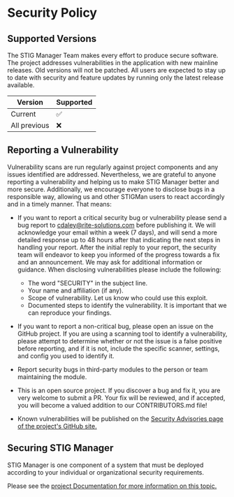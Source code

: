 # Security Policy

## Supported Versions

The STIG Manager Team makes every effort to produce secure software. The project addresses vulnerabilities in the application with new mainline releases. Old versions will not be patched. All users are expected to stay up to date with security and feature updates by running only the latest release available. 

| Version | Supported          |
| ------- | ------------------ |
| Current   | :white_check_mark: |
| All previous   | :x:                |


## Reporting a Vulnerability

Vulnerability scans are run regularly against project components and any issues identified are addressed. Nevertheless, we are grateful to anyone reporting a vulnerability and helping us to make STIG Manager better and more secure. Additionally, we encourage everyone to disclose bugs in a responsible way, allowing us and other STIGMan users to react accordingly and in a timely manner. That means:

- If you want to report a critical security bug or vulnerability please send a bug report to cdaley@rite-solutions.com before publishing it. We will acknowledge your email within a week (7 days), and will send a more detailed response up to 48 hours after that indicating the next steps in handling your report. After the initial reply to your report, the security team will endeavor to keep you informed of the progress towards a fix and an announcement. We may ask for additional information or guidance. When disclosing vulnerabilities please include the following:
    - The word "SECURITY" in the subject line.
    - Your name and affiliation (if any).
    - Scope of vulnerability. Let us know who could use this exploit.
    - Documented steps to identify the vulnerability. It is important that we can reproduce your findings.


- If you want to report a non-critical bug, please open an issue on the GitHub project. If you are using a scanning tool to identify a vulnerability, please attempt to determine whether or not the issue is a false positive before reporting, and if it is not, include the specific scanner, settings, and config you used to identify it.

- Report security bugs in third-party modules to the person or team maintaining the module.

- This is an open source project. If you discover a bug and fix it, you are very welcome to submit a PR. Your fix will be reviewed, and if accepted, you will become a valued addition to our CONTRIBUTORS.md file!

- Known vulnerabilities will be published on the [Security Advisories page of the project's GitHub site.](https://github.com/NUWCDIVNPT/stig-manager/security/advisories)


## Securing STIG Manager

STIG Manager is one component of a system that must be deployed according to your individual or organizational security requirements. 

Please see the [project Documentation for more information on this topic.](https://stig-manager.readthedocs.io/en/latest/installation-and-setup/securing.html)
